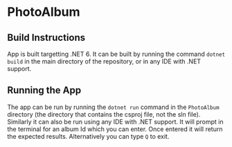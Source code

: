 # PhotoAlbum

## Build Instructions
App is built targetting .NET 6. It can be built by running the command `dotnet build` in the main directory of the repository, or in any IDE with .NET support.

## Running the App
The app can be run by running the `dotnet run` command in the `PhotoAlbum` directory (the directory that contains the csproj file, not the sln file). Similarly it can also be run using any IDE with .NET support. It will prompt in the terminal for an album Id which you can enter. Once entered it will return the expected results. Alternatively you can type `Q` to exit.

